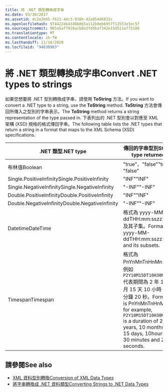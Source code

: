 ```yaml
---
title: 將 .NET 類型轉換成字串
ms.date: 03/30/2017
ms.assetid: dc2e2b65-f623-4dc3-938b-d2a054d6832c
ms.openlocfilehash: 9744224b4346b865a112b0eb6957f12553e1ec5f
ms.sourcegitcommit: 965a5af7918acb0a3fd3baf342e15d511ef75188
ms.translationtype: MT
ms.contentlocale: zh-TW
ms.lasthandoff: 11/18/2020
ms.locfileid: "94830983"
---
```

# <a name="convert-net-types-to-strings"></a><span data-ttu-id="1c412-102">將 .NET 類型轉換成字串</span><span class="sxs-lookup"><span data-stu-id="1c412-102">Convert .NET types to strings</span></span>

<span data-ttu-id="1c412-103">如果您想要將 .NET 型別轉換成字串，請使用 **ToString** 方法。</span><span class="sxs-lookup"><span data-stu-id="1c412-103">If you want to convert a .NET type to a string, use the **ToString** method.</span></span> <span data-ttu-id="1c412-104">**ToString** 方法會傳回所傳入之型別的字串表示。</span><span class="sxs-lookup"><span data-stu-id="1c412-104">The **ToString** method returns a string representation of the type passed in.</span></span> <span data-ttu-id="1c412-105">下表列出的 .NET 型別會以對應至 XML 架構 (XSD) 規格的格式傳回字串。</span><span class="sxs-lookup"><span data-stu-id="1c412-105">The following table lists the .NET types that return a string in a format that maps to the XML Schema (XSD) specifications.</span></span>  
  
|<span data-ttu-id="1c412-106">.NET 類型</span><span class="sxs-lookup"><span data-stu-id="1c412-106">.NET type</span></span>|<span data-ttu-id="1c412-107">傳回的字串型別</span><span class="sxs-lookup"><span data-stu-id="1c412-107">String type returned</span></span>|  
|-------------------------|--------------------------|  
|<span data-ttu-id="1c412-108">布林值</span><span class="sxs-lookup"><span data-stu-id="1c412-108">Boolean</span></span>|<span data-ttu-id="1c412-109">"true"、"false"</span><span class="sxs-lookup"><span data-stu-id="1c412-109">"true", "false"</span></span>|  
|<span data-ttu-id="1c412-110">Single.PositiveInfinity</span><span class="sxs-lookup"><span data-stu-id="1c412-110">Single.PositiveInfinity</span></span>|<span data-ttu-id="1c412-111">"INF"</span><span class="sxs-lookup"><span data-stu-id="1c412-111">"INF"</span></span>|  
|<span data-ttu-id="1c412-112">Single.NegativeInfinity</span><span class="sxs-lookup"><span data-stu-id="1c412-112">Single.NegativeInfinity</span></span>|<span data-ttu-id="1c412-113">"-INF"</span><span class="sxs-lookup"><span data-stu-id="1c412-113">"-INF"</span></span>|  
|<span data-ttu-id="1c412-114">Double.PositiveInfinity</span><span class="sxs-lookup"><span data-stu-id="1c412-114">Double.PositiveInfinity</span></span>|<span data-ttu-id="1c412-115">"INF"</span><span class="sxs-lookup"><span data-stu-id="1c412-115">"INF"</span></span>|  
|<span data-ttu-id="1c412-116">Double.NegativeInfinity</span><span class="sxs-lookup"><span data-stu-id="1c412-116">Double.NegativeInfinity</span></span>|<span data-ttu-id="1c412-117">"-INF"</span><span class="sxs-lookup"><span data-stu-id="1c412-117">"-INF"</span></span>|  
|<span data-ttu-id="1c412-118">Datetime</span><span class="sxs-lookup"><span data-stu-id="1c412-118">DateTime</span></span>|<span data-ttu-id="1c412-119">格式為 yyyy-MM-ddTHH:mm:sszzzzzz 及其子集。</span><span class="sxs-lookup"><span data-stu-id="1c412-119">Format is yyyy-MM-ddTHH:mm:sszzzzzz and its subsets.</span></span>|  
|<span data-ttu-id="1c412-120">Timespan</span><span class="sxs-lookup"><span data-stu-id="1c412-120">Timespan</span></span>|<span data-ttu-id="1c412-121">格式為 PnYnMnTnHnMnS，例如 `P2Y10M15DT10H30M20S` 代表期間為 2 年 10 個月 15 天 10 小時 30 分鐘 20 秒。</span><span class="sxs-lookup"><span data-stu-id="1c412-121">Format is PnYnMnTnHnMnS, for example, `P2Y10M15DT10H30M20S` is a duration of 2 years, 10 months, 15 days, 10hours, 30 minutes and 20 seconds.</span></span>|  
  
## <a name="see-also"></a><span data-ttu-id="1c412-122">請參閱</span><span class="sxs-lookup"><span data-stu-id="1c412-122">See also</span></span>

- [<span data-ttu-id="1c412-123">XML 資料型別轉換</span><span class="sxs-lookup"><span data-stu-id="1c412-123">Conversion of XML Data Types</span></span>](conversion-of-xml-data-types.md)
- [<span data-ttu-id="1c412-124">將字串轉換成 .NET 資料類型</span><span class="sxs-lookup"><span data-stu-id="1c412-124">Converting Strings to .NET Data Types</span></span>](converting-strings-to-dotnet-data-types.md)
